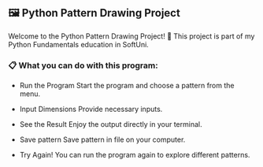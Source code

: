## 🖼️ Python Pattern Drawing Project

Welcome to the Python Pattern Drawing Project! 🎉 This project is part of my Python Fundamentals education in SoftUni.


### 📋 What you can do with this program:

* Run the Program
Start the program and choose a pattern from the menu.

* Input Dimensions
Provide necessary inputs.

* See the Result
Enjoy the output directly in your terminal.

* Save pattern
Save pattern in file on your computer.

* Try Again!
You can run the program again to explore different patterns.
